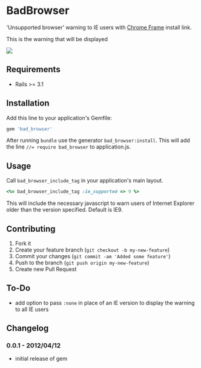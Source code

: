 # BadBrowser

'Unsupported browser' warning to IE users with [Chrome Frame](https://developers.google.com/chrome/chrome-frame/) install link.

This is the warning that will be displayed

![](http://treydock.github.com/bad_browser/images/bad_browser_warning.png)

## Requirements

* Rails >= 3.1

## Installation

Add this line to your application's Gemfile:

```ruby
gem 'bad_browser'
```

After running `bundle` use the generator `bad_browser:install`.  This will add the line `//= require bad_browser` to application.js.

## Usage

Call `bad_browser_include_tag` in your application's main layout.

```ruby
<%= bad_browser_include_tag :ie_supported => 9 %>
```

This will include the necessary javascript to warn users of Internet Explorer older than the version specified.  Default is IE9.

## Contributing

1. Fork it
2. Create your feature branch (`git checkout -b my-new-feature`)
3. Commit your changes (`git commit -am 'Added some feature'`)
4. Push to the branch (`git push origin my-new-feature`)
5. Create new Pull Request

## To-Do

* add option to pass ```:none``` in place of an IE version to display the warning to all IE users

## Changelog

### 0.0.1 - 2012/04/12

* initial release of gem